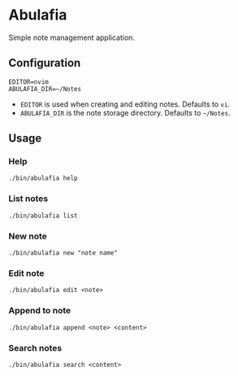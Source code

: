 # Abulafia

Simple note management application.

## Configuration
```
EDITOR=nvim
ABULAFIA_DIR=~/Notes
```

* `EDITOR` is used when creating and editing notes. Defaults to `vi`.
* `ABULAFIA_DIR` is the note storage directory. Defaults to `~/Notes`.

## Usage

### Help
```
./bin/abulafia help
```

### List notes
```
./bin/abulafia list
```

### New note
```
./bin/abulafia new "note name"
```

### Edit note
```
./bin/abulafia edit <note>
```

### Append to note
```
./bin/abulafia append <note> <content>
```

### Search notes
```
./bin/abulafia search <content>
```
